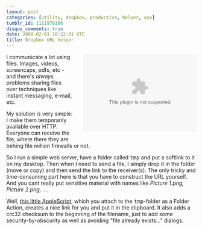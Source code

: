 ```yaml
---
layout: post
categories: [utility, dropbox, productive, helper, osx]
tumblr_id: 1111976106
disqus_comments: true
date: 2008-02-01 10:22:31 UTC
title: Dropbox URL helper
---
```


<embed type="video/quicktime" scale="aspect" src="/attachments/2008/02/finder001.mov" width="300" height="206" pluginspage="http://www.apple.com/quicktime/download/" autoplay="false" controller="true" style="float:right;clear:right;margin-left:2em;margin-bottom:2em"></embed>I communicate a lot using files. Images, videos, screencaps, pdfs, etc - and there's <em>always</em> problems sharing files over techniques like instant messaging, e-mail, etc.

My solution is very simple: I make them temporarily available over HTTP. Everyone can receive the file, where there they are behing file million firewalls or not.

So I run a simple web server, have a folder called <tt>tmp</tt> and put a softlink to it on my desktop. Then when I need to send a file, I simply drop it in the folder (move or copy) and then send the link to the receiver(s). The only tricky and time-consuming part here is that you have to construct the URL yourself. And you cant really put sensitive material with names like <em>Picture 1.png, Picture 2.png, ...</em>.

Well, <a href="http://svn.hunch.se/rasmus/folder-action-url-in-clipboard/">this little AppleScript</a>, which you attach to the <tt>tmp</tt>-folder as a Folder Action, creates a nice link for you and put it in the clipboard. It also adds a crc32 checksum to the beginning of the filename, just to add some security-by-obscurity as well as avoiding "file already exists..." dialogs.
